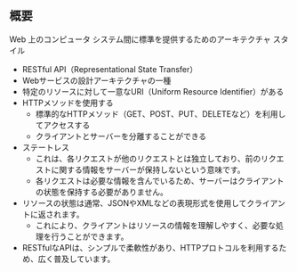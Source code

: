 ## 概要
Web 上のコンピュータ システム間に標準を提供するためのアーキテクチャ スタイル

- RESTful API（Representational State Transfer）
- Webサービスの設計アーキテクチャの一種
- 特定のリソースに対して一意なURI（Uniform Resource Identifier）がある
- HTTPメソッドを使用する
  - 標準的なHTTPメソッド（GET、POST、PUT、DELETEなど）を利用してアクセスする
  - クライアントとサーバーを分離することができる
- ステートレス
  - これは、各リクエストが他のリクエストとは独立しており、前のリクエストに関する情報をサーバーが保持しないという意味です。
  - 各リクエストは必要な情報を含んでいるため、サーバーはクライアントの状態を保持する必要がありません。
- リソースの状態は通常、JSONやXMLなどの表現形式を使用してクライアントに返されます。
  - これにより、クライアントはリソースの情報を理解しやすく、必要な処理を行うことができます。
- RESTfulなAPIは、シンプルで柔軟性があり、HTTPプロトコルを利用するため、広く普及しています。



